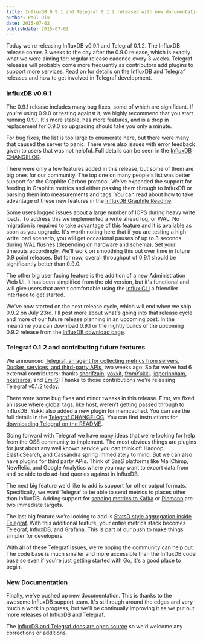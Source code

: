 ```yaml
---
title: InfluxDB 0.9.1 and Telegraf 0.1.2 released with new documentation
author: Paul Dix
date: 2015-07-02
publishdate: 2015-07-02
---
```


Today we're releasing InfluxDB v0.9.1 and Telegraf 0.1.2. The InfluxDB release comes 3 weeks to the day after the 0.9.0 release, which is exactly what we were aiming for: regular release cadence every 3 weeks. Telegraf releases will probably come more frequently as contributors add plugins to support more services. Read on for details on the InfluxDB and Telegraf releases and how to get involved in Telegraf development.

### InfluxDB v0.9.1

The 0.9.1 release includes many bug fixes, some of which are significant. If you're using 0.9.0 or testing against it, we highly recommend that you start running 0.9.1. It's more stable, has more features, and is a drop in replacement for 0.9.0 so upgrading should take you only a minute.

For bug fixes, the list is too large to enumerate here, but there were many that caused the server to panic. There were also issues with error feedback given to users that was not helpful. Full details can be seen in the [InfluxDB CHANGELOG](https://github.com/influxdb/influxdb/blob/master/CHANGELOG.md#v091-2015-07-02).

There were only a few features added in this release, but some of them are big ones for our community. The top one on many people's list was better support for the Graphite Carbon protocol. We've expanded the support for feeding in Graphite metrics and either passing them through to InfluxDB or parsing them into measurements and tags. You can read about how to take advantage of these new features in the [InfluxDB Graphite Readme](https://github.com/influxdb/influxdb/blob/master/services/graphite/README.md).

Some users logged issues about a large number of IOPS during heavy write loads. To address this we implemented a write ahead log, or WAL. No migration is required to take advantage of this feature and it is available as soon as you upgrade. It's worth noting here that if you are testing a high write load scenario, you will get occasional pauses of up to 3 seconds during WAL flushes (depending on hardware and schema). Set your timeouts accordingly. We'll work on smoothing this out over time in future 0.9 point releases. But for now, overall throughput of 0.9.1 should be significantly better than 0.9.0.

The other big user facing feature is the addition of a new Administration Web UI. It has been simplified from the old version, but it's functional and will give users that aren't comfortable using the [Influx CLI](http://influxdb.com/docs/v0.9/tools/shell.html) a friendlier interface to get started.

We've now started on the next release cycle, which will end when we ship 0.9.2 on July 23rd. I'll post more about what's going into that release cycle and more of our future release planning in an upcoming post. In the meantime you can download 0.9.1 or the nightly builds of the upcoming 0.9.2 release from the [InfluxDB download page](https://influxdb.com/download/index.html).

### Telegraf 0.1.2 and contributing future features

We announced [Telegraf, an agent for collecting metrics from servers, Docker, services, and third-party APIs](https://influxdb.com/blog/2015/06/19/Announcing-Telegraf-a-metrics-collector-for-InfluxDB.html), two weeks ago. So far we've had 6 external contributors: thanks [sherifzain](https://github.com/sherifzain), [voxxit](https://github.com/voxxit), [fromYukki](https://github.com/fromYukki), [jipperinbham](https://github.com/jipperinbham), [nkatsaros](https://github.com/nkatsaros), and [EmilS](https://github.com/EmilS)! Thanks to those contributions we're releasing Telegraf v0.1.2 today.

There were some bug fixes and minor tweaks in this release. First, we fixed an issue where global tags, like host, weren't getting passed through to InfluxDB. Yukki also added a new plugin for memcached. You can see the full details in the [Telegraf CHANGELOG](https://github.com/influxdb/telegraf/blob/master/CHANGELOG.md#v012-2015-07-01). You can find instructions for [downloading Telegraf on the README](https://github.com/influxdb/telegraf#linux-packages-for-debianubuntu-and-rhelcentos).

Going forward with Telegraf we have many ideas that we're looking for help from the OSS community to implement. The most obvious things are plugins for just about any well known service you can think of: Hadoop, ElasticSearch, and Cassandra spring immediately to mind. But we can also have plugins for third party APIs. Think of SaaS platforms like MailChimp, NewRelic, and Google Analytics where you may want to export data from and be able to do ad-hod queries against in InfluxDB.

The next big feature we'd like to add is support for other output formats. Specifically, we want Telegraf to be able to send metrics to places other than InfluxDB. Adding support for [sending metrics to Kafka](https://github.com/influxdb/telegraf/issues/38) or [Riemann](https://github.com/influxdb/telegraf/issues/34) are two immediate targets.

The last big feature we're looking to add is [StatsD style aggregation inside Telegraf](https://github.com/influxdb/telegraf/issues/39). With this additional feature, your entire metrics stack becomes Telegraf, InfluxDB, and Grafana. This is part of our push to make things simpler for developers.

With all of these Telegraf issues, we're hoping the community can help out. The code base is much smaller and more accessible than the InfluxDB code base so even if you're just getting started with Go, it's a good place to begin.

### New Documentation

Finally, we've pushed up new documentation. This is thanks to the awesome InfluxDB support team. It's still rough around the edges and very much a work in progress, but we'll be continually improving it as we put out more releases of InfluxDB and Telegraf.

The [InfluxDB and Telegraf docs are open source](https://github.com/influxdb/influxdb.com) so we'd welcome any corrections or additions.